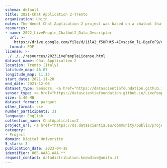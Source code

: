 ```yaml
---
schema: default
title: 2021-Chat Application 2-Trento
organization: Unitn
notes: The Wenet Chat Application 2 project was based on a chatbot that interacted with university students in Italy, Denmark, Paraguay, the United Kingdom, and Mongolia. It was conducted from December 2021 till early 2022 to verify the diversity among students based on social practices. This project builds on the Wenet Chat Application Pilot I project. It was a European Union WeNet Horizon 2020-funded project with the overall goal of developing a diversity-aware, machine-mediated paradigm for social interactions. Data was collected with a Telegram Chatbot called Ask4help and the i-Log Application. Some of the data collected included the respondent’s career information (department, study course, study year,) and demographics (age, gender…). Questions were sent on the Telegram App and user answers were recorded, the i-Log App recorded sensor data (such as location, accelerometer…) from the user device. This data was collected in three phases, the first phase entailed interacting with the Telegram Chatbot, and sensor data was also collected during this phase. The second phase involved respondents answering a questionnaire, and in the third phase, they participated in a focus group to provide feedback.
resources:
- name: 2022_LivePeople_Chatbot2_Data_Descriptor
  url: >-
    https://drive.google.com/file/d/1ilA2_f5HPHt5-4EvscsKo_lL-BgeFoF9/view?usp=sharing
  format: PDF
license: >-
 ./../../resources/2023LivePeopleLicense.html
dataset_name: Chat Application 2
location: Trento (Italy)
latitude_map: 46.07
longitude_map: 11.13
start_date: 2021-11-20
end_date: 2021-12-08
dataset_type: Sensors, <a href="https://datascientiafoundation.github.io/LivePeople/datasets/2021-CH2-Trento-Diachronic-Interactions/"> Diachronic-Interactions</a>, <a href="https://datascientiafoundation.github.io/LivePeople/datasets/2021-CH2-Trento-Synchronic-Interactions/"> Synchronic-Interactions</a>
sensor_type: <a href="https://datascientiafoundation.github.io/LivePeople/datasets/2021-CH2-Trento-App-usage/"> App-usage</a>, <a href="https://datascientiafoundation.github.io/LivePeople/datasets/2021-CH2-Trento-Position/"> Position</a>,  <a href="https://datascientiafoundation.github.io/LivePeople/datasets/2021-CH2-Trento-Connectivity/"> Connectivity</a>, <a href="https://datascientiafoundation.github.io/LivePeople/datasets/2021-CH2-Trento-Motion/"> Motion</a>,  <a href="https://datascientiafoundation.github.io/LivePeople/datasets/2021-CH2-Trento-Diachronic-Interactions/"> Diachronic-Interactions</a>, <a href="https://datascientiafoundation.github.io/LivePeople/datasets/2021-CH2-Trento-Synchronic-Interactions/">
size: 6.40 MB
dataset_format: parquet
other_format: csv
number_participants: 31
language: English
collection_name: ChatApplication2
project_url: <a href="https://ds.datascientia.eu/community/public/projects/326441a6-bc15-4393-b8e0-6ea7fcb4452e">https://ds.datascientia.eu/community/public/projects/326441a6-bc15-4393-b8e0-6ea7fcb4452e</a>
category:
- Project
domain: Digital University
5_stars: 3
publication_date: 2023-04-18
identifier: 005.AAAG.AAA.**
request_contact: datadistribution.knowdive@unitn.it
---
```



